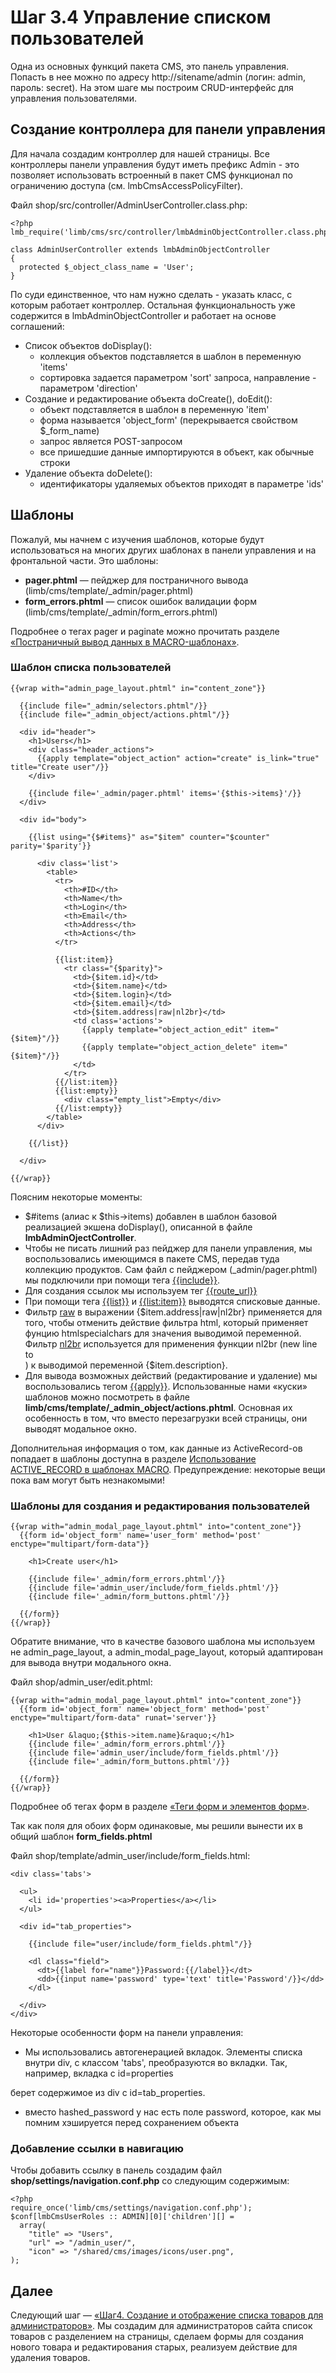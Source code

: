 # Шаг 3.4 Управление списком пользователей
Одна из основных функций пакета CMS, это панель управления. Попасть в нее можно по адресу http://sitename/admin (логин: admin, пароль: secret). На этом шаге мы построим CRUD-интерфейс для управления пользователями.

## Создание контроллера для панели управления
Для начала создадим контроллер для нашей страницы. Все контроллеры панели управления будут иметь префикс Admin - это позволяет использовать встроенный в пакет CMS функционал по ограничению доступа (см. lmbCmsAccessPolicyFilter).

Файл shop/src/controller/AdminUserController.class.php:

    <?php
    lmb_require('limb/cms/src/controller/lmbAdminObjectController.class.php');
 
    class AdminUserController extends lmbAdminObjectController
    {
      protected $_object_class_name = 'User';
    }

По суди единственное, что нам нужно сделать - указать класс, с которым работает контроллер. Остальная функциональность уже содержится в lmbAdminObjectController и работает на основе соглашений:

* Список объектов doDisplay():
  * коллекция объектов подставляется в шаблон в переменную 'items'
  * сортировка задается параметром 'sort' запроса, направление - параметром 'direction'
* Создание и редактирование объекта doCreate(), doEdit():
  * объект подставляется в шаблон в переменную 'item'
  * форма называется 'object_form' (перекрывается свойством $_form_name)
  * запрос является POST-запросом
  * все пришедшие данные импортируются в объект, как обычные строки
* Удаление объекта doDelete():
  * идентификаторы удаляемых объектов приходят в параметре 'ids'

## Шаблоны
Пожалуй, мы начнем с изучения шаблонов, которые будут использоваться на многих других шаблонах в панели управления и на фронтальной части. Это шаблоны:

* **pager.phtml** — пейджер для постраничного вывода (limb/cms/template/_admin/pager.phtml)
* **form_errors.phtml** — список ошибок валидации форм (limb/cms/template/_admin/form_errors.phtml)

Подробнее о тегах pager и paginate можно прочитать разделе [«Постраничный вывод данных в MACRO-шаблонах»](../../../../macro/docs/ru/macro/pagination.md).

### Шаблон списка пользователей

    {{wrap with="admin_page_layout.phtml" in="content_zone"}}
 
      {{include file="_admin/selectors.phtml"/}}
      {{include file="_admin_object/actions.phtml"/}}
 
      <div id="header">
        <h1>Users</h1>
        <div class="header_actions">
          {{apply template="object_action" action="create" is_link="true" title="Create user"/}}
        </div>
 
        {{include file='_admin/pager.phtml' items='{$this->items}'/}}
      </div>
 
      <div id="body">
 
        {{list using="{$#items}" as="$item" counter="$counter" parity='$parity'}}
 
          <div class='list'>
            <table>
              <tr>
                <th>#ID</th>
                <th>Name</th>
                <th>Login</th>
                <th>Email</th>
                <th>Address</th>
                <th>Actions</th>
              </tr>
 
              {{list:item}}
                <tr class="{$parity}">
                  <td>{$item.id}</td>
                  <td>{$item.name}</td>
                  <td>{$item.login}</td>
                  <td>{$item.email}</td>
                  <td>{$item.address|raw|nl2br}</td>
                  <td class='actions'>
                    {{apply template="object_action_edit" item="{$item}"/}}
                    {{apply template="object_action_delete" item="{$item}"/}}
                  </td>
                </tr>
              {{/list:item}}
              {{list:empty}}
                <div class="empty_list">Empty</div>
              {{/list:empty}}
            </table>
          </div>
 
        {{/list}}
 
      </div>
 
    {{/wrap}}

Поясним некоторые моменты:

* $#items (алиас к $this→items) добавлен в шаблон базовой реализацией экшена doDisplay(), описанной в файле **lmbAdminOjectController**.
* Чтобы не писать лишний раз пейджер для панели управления, мы воспользовались имеющимся в пакете CMS, передав туда коллекцию продуктов. Сам файл с пейджером (_admin/pager.phtml) мы подключили при помощи тега [{{include}}](../../../../macro/docs/ru/macro/tags/core_tags/include_tag.md).
* Для создания ссылок мы используем тег [{{route_url}}](../../../../macro/docs/ru/macro/tags/lmb_request_tags/lmb_route_url_tag.md)
* При помощи тега [{{list}}](../../../../macro/docs/ru/macro/tags/list_tags/list_tag.md) и [{{list:item}}](../../../../macro/docs/ru/macro/tags/list_tags/list_item_tag.md) выводятся списковые данные.
* Фильтр [raw](../../../../macro/docs/ru/macro/filters.md) в выражении {$item.address|raw|nl2br} применяется для того, чтобы отменить действие фильтра html, который применяет фунцию htmlspecialchars для значения выводимой переменной. Фильтр [nl2br](../../../../macro/docs/ru/macro/filters.md) используется для применения функции nl2br (new line to <br/>) к выводимой переменной {$item.description}.
* Для вывода возможных действий (редактирование и удаление) мы воспользовались тегом [{{apply}}](../../../../macro/docs/ru/macro/tags/core_tags/apply_tag.md). Использованные нами «куски» шаблонов можно посмотреть в файле **limb/cms/template/_admin_object/actions.phtml**. Основная их особенность в том, что вместо перезагрузки всей страницы, они выводят модальное окно.

Дополнительная информация о том, как данные из ActiveRecord-ов попадает в шаблоны доступна в разделе [Использование ACTIVE_RECORD в шаблонах MACRO](../../../../active_record/docs/ru/active_record/in_macro_templates.md). Предупреждение: некоторые вещи пока вам могут быть незнакомыми!

### Шаблоны для создания и редактирования пользователей

    {{wrap with="admin_modal_page_layout.phtml" into="content_zone"}}
      {{form id='object_form' name='user_form' method='post' enctype="multipart/form-data"}}
 
        <h1>Create user</h1>
 
        {{include file='_admin/form_errors.phtml'/}}
        {{include file='admin_user/include/form_fields.phtml'/}}
        {{include file='_admin/form_buttons.phtml'/}}
 
      {{/form}}
    {{/wrap}}

Обратите внимание, что в качестве базового шаблона мы используем не admin_page_layout, а admin_modal_page_layout, который адаптирован для вывода внутри модального окна.

Файл shop/admin_user/edit.phtml:

    {{wrap with="admin_modal_page_layout.phtml" into="content_zone"}}
      {{form id='object_form' name='object_form' method='post' enctype="multipart/form-data" runat='server'}}
 
        <h1>User &laquo;{$this->item.name}&raquo;</h1>
        {{include file='_admin/form_errors.phtml'/}}
        {{include file='admin_user/include/form_fields.phtml'/}}
        {{include file='_admin/form_buttons.phtml'/}}
 
      {{/form}}
    {{/wrap}}

Подробнее об тегах форм в разделе [«Теги форм и элементов форм»](../../../../macro/docs/ru/macro/form_tags.md).

Так как поля для обоих форм одинаковые, мы решили вынести их в общий шаблон **form_fields.phtml**

Файл shop/template/admin_user/include/form_fields.html:

    <div class='tabs'>
 
      <ul>
        <li id='properties'><a>Properties</a></li>
      </ul>
 
      <div id="tab_properties">
 
        {{include file="user/include/form_fields.phtml"/}}
 
        <dl class="field">
          <dt>{{label for="name"}}Password:{{/label}}</dt>
          <dd>{{input name='password' type='text' title='Password'/}}</dd>
        </dl>
 
      </div>
    </div>

Некоторые особенности форм на панели управления:

* Мы использовались автогенерацией вкладок. Элементы списка внутри div, с классом 'tabs', преобразуются во вкладки. Так, например, вкладка с id=properties

берет содержимое из div с id=tab_properties.

* вместо hashed_password у нас есть поле password, которое, как мы помним хэшируется перед сохранением объекта

### Добавление ссылки в навигацию
Чтобы добавить ссылку в панель создадим файл **shop/settings/navigation.conf.php** со следующим содержимым:

    <?php
    require_once('limb/cms/settings/navigation.conf.php');
    $conf[lmbCmsUserRoles :: ADMIN][0]['children'][] =
      array(
        "title" => "Users",
        "url" => "/admin_user/",
        "icon" => "/shared/cms/images/icons/user.png",
    );

## Далее
Следующий шаг — [«Шаг4. Создание и отображение списка товаров для администраторов»](./step4.md). Мы создадим для администраторов сайта список товаров с разделением на страницы, сделаем формы для создания нового товара и редактирования старых, реализуем действие для удаления товаров.

